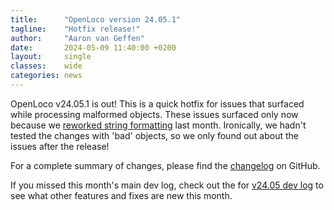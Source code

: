 ```yaml
---
title:      "OpenLoco version 24.05.1"
tagline:    "Hotfix release!"
author:     "Aaron van Geffen"
date:       2024-05-09 11:40:00 +0200
layout:     single
classes:    wide
categories: news
---
```


OpenLoco v24.05.1 is out! This is a quick hotfix for issues that surfaced while processing malformed objects.
These issues surfaced only now because we [reworked string formatting](https://openloco.io/news/2024/05/openloco-v24.05.html#rework-string-formatting-2461-2464-2469) last month.
Ironically, we hadn't tested the changes with 'bad' objects, so we only found out about the issues
after the release!

For a complete summary of changes, please find the
[changelog](https://github.com/OpenLoco/OpenLoco/releases/tag/v24.05.1) on GitHub.

If you missed this month's main dev log, check out the for [v24.05 dev log](/news/2024/05/openloco-v24.05.html)
to see what other features and fixes are new this month.
